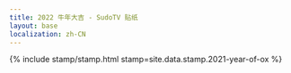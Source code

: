 ```yaml
---
title: 2022 牛年大吉 - SudoTV 贴纸
layout: base
localization: zh-CN
---
```


{% include stamp/stamp.html
    stamp=site.data.stamp.2021-year-of-ox
%}